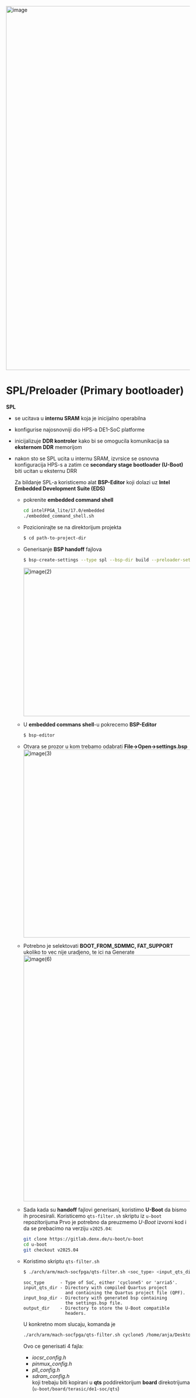 <img width="2514" height="995" alt="image" src="https://github.com/user-attachments/assets/724cfeed-50df-4b25-bb45-87047dc75462" />

# SPL/Preloader (Primary bootloader)

**SPL**
- se ucitava u **internu SRAM** koja je inicijalno operabilna
- konfigurise najosnovniji dio HPS-a DE1-SoC platforme
- inicijalizuje **DDR kontroler** kako bi se omogucila komunikacija sa **eksternom DDR** memorijom
- nakon sto se SPL ucita u internu SRAM, izvrsice se osnovna konfiguracija HPS-s a zatim ce
**secondary stage bootloader (U-Boot)** biti ucitan u eksternu DRR

  Za bildanje SPL-a koristicemo alat **BSP-Editor** koji dolazi uz **Intel Embedded Development Suite (EDS)**
  - pokrenite **embedded command shell**
    ```bash
    cd intelFPGA_lite/17.0/embedded
    ./embedded_command_shell.sh
    ```
  - Pozicionirajte se na direktorijum projekta
    ```bash
    $ cd path-to-project-dir
    ```
  - Generisanje **BSP handoff** fajlova 
    ```bash
    $ bsp-create-settings --type spl --bsp-dir build --preloader-settings-dir hps_isw_handoff/soc_system_hps_0/ --settings build/settings.bsp
    ```
    <img width="1342" height="406" alt="image(2)" src="https://github.com/user-attachments/assets/5877df41-2644-4815-82cc-3f8ab52852bb" />
  - U **embedded commans shell**-u pokrecemo **BSP-Editor**
    ```bash
    $ bsp-editor
    ```
  - Otvara se prozor u kom trebamo odabrati **File->Open->settings.bsp**
    <img width="1005" height="514" alt="image(3)" src="https://github.com/user-attachments/assets/29caaac5-7146-452d-be9f-653e090fa3e8" />
  - Potrebno je selektovati **BOOT_FROM_SDMMC, FAT_SUPPORT** ukoliko to vec nije uradjeno, te ici na Generate
    <img width="1263" height="673" alt="image(6)" src="https://github.com/user-attachments/assets/b82278ac-388b-4f4d-93cf-d5d5c265b9fa" />
  - Sada kada su **handoff** fajlovi generisani, koristimo **U-Boot** da bismo ih procesirali. Koristicemo `qts-filter.sh` skriptu iz `u-boot` repozitorijuma
    Prvo je potrebno da preuzmemo *U-Boot* izvorni kod i da se prebacimo na verziju `v2025.04`:
    ```bash
    git clone https://gitlab.denx.de/u-boot/u-boot
    cd u-boot
    git checkout v2025.04
    ```
  - Koristimo skriptu `qts-filter.sh`
    ```bash
    $ ./arch/arm/mach-socfpga/qts-filter.sh <soc_type> <input_qts_dir> <input_bsp_dir> <output_dir>
    ```

    ```
    soc_type      - Type of SoC, either 'cyclone5' or 'arria5'.
    input_qts_dir - Directory with compiled Quartus project
                    and containing the Quartus project file (QPF).
    input_bsp_dir - Directory with generated bsp containing
                    the settings.bsp file.
    output_dir    - Directory to store the U-Boot compatible
                    headers.
    ```
 
    U konkretno mom slucaju, komanda je
    ```bash
    ./arch/arm/mach-socfpga/qts-filter.sh cyclone5 /home/anja/Desktop/meridian_v02/hw/quartus/ /home/anja/Desktop/meridian_v02/hw/quartus/build/ /home/anja/Desktop/meridian_v02/hw/quartus/u-boot-compatible headers/
    ```

    Ovo ce generisati 4 fajla:
    - *iocsr_config.h*
    - *pinmux_config.h*
    - *pll_config.h*
    - *sdram_config.h* </br>
    koji trebaju biti kopirani u **qts** poddirektorijum  **board** direkotrijuma (`u-boot/board/terasic/de1-soc/qts`)







